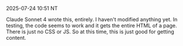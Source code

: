 2025-07-24 10:51 NT

Claude Sonnet 4 wrote this, entirely. I haven't modified anything yet. In testing, the code seems to work and it gets the entire HTML of a page. There is just no CSS or JS. So at this time, this is just good for getting content.
